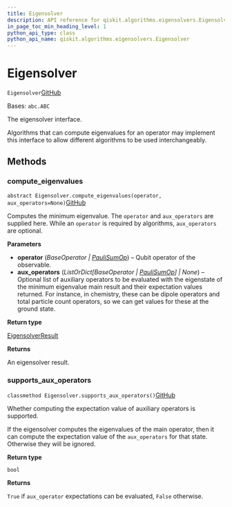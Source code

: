 ```yaml
---
title: Eigensolver
description: API reference for qiskit.algorithms.eigensolvers.Eigensolver
in_page_toc_min_heading_level: 1
python_api_type: class
python_api_name: qiskit.algorithms.eigensolvers.Eigensolver
---
```


# Eigensolver

<span id="qiskit.algorithms.eigensolvers.Eigensolver" />

`Eigensolver`[GitHub](https://github.com/qiskit/qiskit/tree/stable/0.40/qiskit/algorithms/eigensolvers/eigensolver.py "view source code")

Bases: `abc.ABC`

The eigensolver interface.

Algorithms that can compute eigenvalues for an operator may implement this interface to allow different algorithms to be used interchangeably.

## Methods

### compute\_eigenvalues

<span id="qiskit.algorithms.eigensolvers.Eigensolver.compute_eigenvalues" />

`abstract Eigensolver.compute_eigenvalues(operator, aux_operators=None)`[GitHub](https://github.com/qiskit/qiskit/tree/stable/0.40/qiskit/algorithms/eigensolvers/eigensolver.py "view source code")

Computes the minimum eigenvalue. The `operator` and `aux_operators` are supplied here. While an `operator` is required by algorithms, `aux_operators` are optional.

**Parameters**

*   **operator** (*BaseOperator |* [*PauliSumOp*](qiskit.opflow.primitive_ops.PauliSumOp "qiskit.opflow.primitive_ops.PauliSumOp")) – Qubit operator of the observable.
*   **aux\_operators** (*ListOrDict\[BaseOperator |* [*PauliSumOp*](qiskit.opflow.primitive_ops.PauliSumOp "qiskit.opflow.primitive_ops.PauliSumOp")*] | None*) – Optional list of auxiliary operators to be evaluated with the eigenstate of the minimum eigenvalue main result and their expectation values returned. For instance, in chemistry, these can be dipole operators and total particle count operators, so we can get values for these at the ground state.

**Return type**

[EigensolverResult](qiskit.algorithms.eigensolvers.EigensolverResult "qiskit.algorithms.eigensolvers.EigensolverResult")

**Returns**

An eigensolver result.

### supports\_aux\_operators

<span id="qiskit.algorithms.eigensolvers.Eigensolver.supports_aux_operators" />

`classmethod Eigensolver.supports_aux_operators()`[GitHub](https://github.com/qiskit/qiskit/tree/stable/0.40/qiskit/algorithms/eigensolvers/eigensolver.py "view source code")

Whether computing the expectation value of auxiliary operators is supported.

If the eigensolver computes the eigenvalues of the main operator, then it can compute the expectation value of the `aux_operators` for that state. Otherwise they will be ignored.

**Return type**

`bool`

**Returns**

`True` if `aux_operator` expectations can be evaluated, `False` otherwise.


